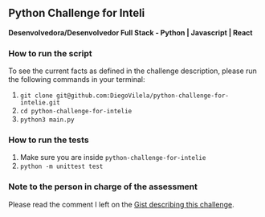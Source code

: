## Python Challenge for Inteli
**Desenvolvedora/Desenvolvedor Full Stack - Python | Javascript | React**

### How to run the script
To see the current facts as defined in the challenge description, please run the following commands in your terminal:

1. `git clone git@github.com:DiegoVilela/python-challenge-for-intelie.git`
2. `cd python-challenge-for-intelie`
3. `python3 main.py`

### How to run the tests

1. Make sure you are inside `python-challenge-for-intelie`
2. `python -m unittest test`


### Note to the person in charge of the assessment
Please read the comment I left on the [Gist describing this challenge](https://gist.github.com/vitormazzi/f8016edf4bc3b29e0582547cf3a1d52d).
